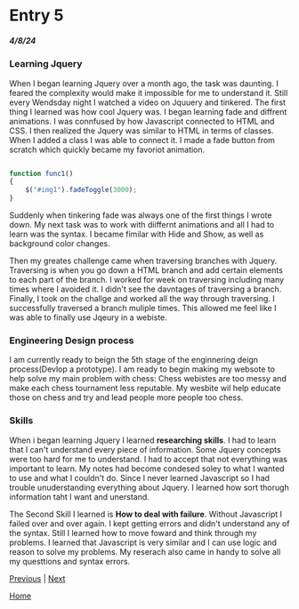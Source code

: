 # Entry 5
##### 4/8/24

### Learning Jquery

When I began learning Jquery over a month ago, the task was daunting. I feared the complexity would make it impossible for me to understand it. Still every Wendsday night I watched a video on Jquuery and tinkered. The first thing I learned was how cool Jquery was. I began learning fade and diffrent animations. I was connfused by how Javascript connected to HTML and CSS. I then realized the Jquery was similar to HTML in terms of classes. When I added a class I was able to connect it. I made a fade button from scratch which quickly became my favoriot animation.
```javascript

function func1()
{
    $("#img1").fadeToggle(3000);
}

```

Suddenly when tinkering fade was always one of the first things I wrote down. My next task was to work  with diiffernt animations and all I had to learn was the syntax. I became fimilar with Hide and Show, as well as background color changes.


Then my greates challenge came when traversing branches with Jquery. Traversing is when you go down a HTML branch and add certain elements to each part of the branch. I worked for week on traversing including many times where I avoided it. I didn't see the davntages of traversing a branch. Finally, I took on the challge and worked all the way through traversing. I successfully traversed a branch muliple times. This allowed me feel like I was able to finally use Jqeury in a webiste.

### Engineering Design process

I am currently ready to beign the 5th stage of the enginnering deign process(Devlop a prototype). I am ready to begin making my websote to help solve my main problem with chess: Chess webistes are too messy and make each chess tournament less reputable. My wesbite wil help educate those on chess and try and lead people more people too chess.

### Skills

When i began learning Jquery I learned **researching skills**. I had to learn that I can't understand every piece of information. Some Jquery concepts were too hard for me to understand. I had to accept that not everything was important to learn. My notes had become condesed soley to what I wanted to use and what I couldn't do. Since I never learned Javascript so I had trouble unuderstanding everything about Jquery. I learned how sort thorugh information taht I want and unerstand.

The Second Skill I learned is **How to deal with failure**. Without Javascript I failed over and over again. I kept getting errors and didn't understand any of the syntax. Still I learned how to move foward and think through my problems. I learned that Javascript is very similar and I can use logic and reason to solve my problems. My reserach also came in handy to solve all my questtions and syntax errors.



[Previous](entry04.md) | [Next](entry06.md)

[Home](../README.md)
